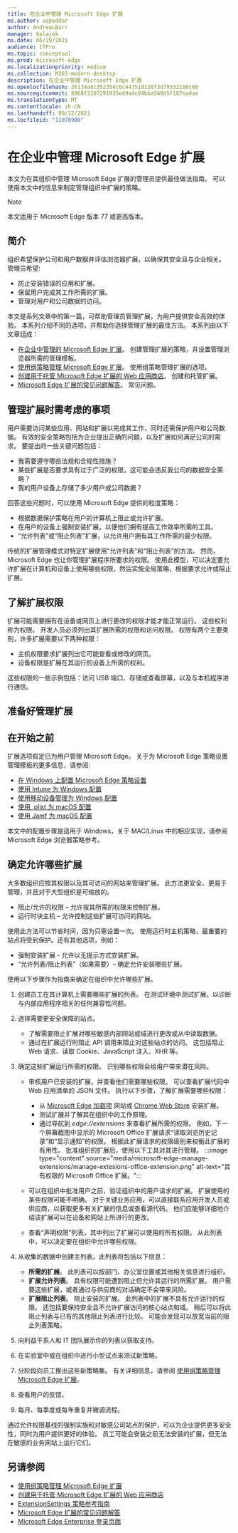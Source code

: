 ```yaml
---
title: 在企业中管理 Microsoft Edge 扩展
ms.author: aspoddar
author: AndreaLBarr
manager: balajek
ms.date: 06/29/2021
audience: ITPro
ms.topic: conceptual
ms.prod: microsoft-edge
ms.localizationpriority: medium
ms.collection: M365-modern-desktop
description: 在企业中管理 Microsoft Edge 扩展
ms.openlocfilehash: 26134a8c352354c0c447518120f3d79332100c80
ms.sourcegitcommit: 8968f3107291935ed9adc84bba348d5f187eadae
ms.translationtype: MT
ms.contentlocale: zh-CN
ms.lasthandoff: 09/12/2021
ms.locfileid: "11978900"
---
```

# <a name="manage-microsoft-edge-extensions-in-the-enterprise"></a>在企业中管理 Microsoft Edge 扩展

本文为在其组织中管理 Microsoft Edge 扩展的管理员提供最佳做法指南。 可以使用本文中的信息来制定管理组织中扩展的策略。

> [!NOTE]
> 本文适用于 Microsoft Edge 版本 77 或更高版本。

## <a name="introduction"></a>简介

组织希望保护公司和用户数据并评估浏览器扩展，以确保其安全且与企业相关。 管理员希望:

- 防止安装错误的应用和扩展。
- 保留用户完成其工作所需的扩展。
- 管理对用户和公司数据的访问。  

本文是系列文章中的第一篇，可帮助管理员管理扩展，为用户提供安全高效的体验。 本系列介绍不同的选项，并帮助你选择管理扩展的最佳方法。 本系列由以下文章组成：

- [在企业中管理的 Microsoft Edge 扩展](microsoft-edge-manage-extensions.md)。 创建管理扩展的策略，并设置管理浏览器所需的管理模板。
- [使用组策略管理 Microsoft Edge 扩展](microsoft-edge-manage-extensions-policies.md)。 使用组策略管理扩展的选项。
- [创建用于托管 Microsoft Edge 扩展的 Web 应用商店](microsoft-edge-manage-extensions-webstore.md)。 创建和托管扩展。
- [Microsoft Edge 扩展的常见问题解答](microsoft-edge-manage-extensions-faq.md)。 常见问题。

## <a name="things-to-consider-when-managing-extensions"></a>管理扩展时需考虑的事项

用户需要访问某些应用、网站和扩展以完成其工作，同时还需保护用户和公司数据。 有效的安全策略包括为企业提出正确的问题，以及扩展如何满足公司的需求。 要提出的一些关键问题包括：

- 我需要遵守哪些法规和合规性措施？
- 某些扩展是否要求具有过于广泛的权限，这可能会违反我公司的数据安全策略？
- 我的用户设备上存储了多少用户或公司数据？

回答这些问题时，可以使用 Microsoft Edge 提供的粒度策略：

- 根据数据保护策略在用户的计算机上阻止或允许扩展。
- 在用户的设备上强制安装扩展，以便他们拥有提高工作效率所需的工具。
- “允许列表”或“阻止列表”扩展，以允许用户拥有其工作所需的最少权限。

传统的扩展管理模式对特定扩展使用“允许列表”和“阻止列表”的方法。 然而，Microsoft Edge 也让你管理扩展程序所要求的权限。 使用此模型，可以决定要允许扩展在计算机和设备上使用哪些权限，然后实施全局策略，根据要求允许或阻止扩展。  

## <a name="understand-extension-permissions"></a>了解扩展权限

扩展可能需要拥有在设备或网页上进行更改的权限才能才能正常运行。 这些权利称为权限。 开发人员必须列出其扩展所需的权限和访问权限。 权限有两个主要类别，许多扩展需要以下两种权限：

- 主机权限要求扩展列出它可能查看或修改的网页。
- 设备权限是扩展在其运行的设备上所需的权利。

这些权限的一些示例包括：访问 USB 端口、存储或查看屏幕，以及与本机程序进行通信。  

## <a name="get-ready-to-manage-extensions"></a>准备好管理扩展

## <a name="before-you-begin"></a>在开始之前

扩展选项假定已为用户管理 Microsoft Edge。 关于为 Microsoft Edge 策略设置管理模板的更多信息，请参阅:

-   [在 Windows 上配置 Microsoft Edge 策略设置](/DeployEdge/configure-microsoft-edge)
-   [使用 Intune 为 Windows 配置](/mem/intune/configuration/administrative-templates-configure-edge?bc=https%3a%2f%2fdocs.microsoft.com%2fDeployEdge%2fbreadcrumb%2ftoc.json&toc=https%3a%2f%2fdocs.microsoft.com%2fDeployEdge%2ftoc.json)
-   [使用移动设备管理为 Windows 配置](/deployedge/configure-edge-with-mdm)
-   [使用 .plist 为 macOS 配置](/deployedge/configure-microsoft-edge-on-mac)
-   [使用 Jamf 为 macOS 配置](/deployedge/configure-microsoft-edge-on-mac-jamf)

本文中的配置步骤是适用于 Windows，关于 MAC/Linux 中的相应实现，请参阅 Microsoft Edge 浏览器策略参考。

## <a name="decide-which-extensions-to-allow"></a>确定允许哪些扩展

大多数组织应按其权限以及其可访问的网站来管理扩展。 此方法更安全、更易于管理，并且对于大型组织是可缩放的。  

- 阻止/允许的权限 – 允许按其所需的权限来控制扩展。
- 运行时块主机 – 允许控制这些扩展可访问的网站。

使用此方法可以节省时间，因为只需设置一次。 使用运行时主机策略，最重要的站点将受到保护。还有其他选项，例如：

-   强制安装扩展 - 允许以无提示方式安装扩展。
-   “允许列表/阻止列表”（如果需要）– 确定允许安装哪些扩展。

使用以下步骤作为指南来确定在组织中允许哪些扩展。

1. 创建员工在其计算机上需要哪些扩展的列表。 在测试环境中测试扩展，以诊断与内部应用程序相关的任何兼容性问题。
2. 选择需要更安全保障的站点。

   - 了解需要阻止扩展对哪些敏感内部网站或域进行更改或从中读取数据。  
   - 通过在扩展运行时阻止 API 调用来阻止对这些站点的访问。 这包括阻止 Web 请求、读取 Cookie、JavaScript 注入、XHR 等。

3. 确定这些扩展运行所需的权限。 识别哪些权限会给用户带来潜在风险。

   - 审核用户已安装的扩展，并查看他们需要哪些权限。 可以查看扩展代码中 Web 应用清单的 JSON 文件。 执行以下步骤，了解扩展需要哪些权限：

     - 从 [Microsoft Edge 加载项](https://microsoftedge.microsoft.com/addons/) 网站或 [Chrome Web Store](https://chrome.google.com/webstore) 安装扩展。
     - 测试扩展并了解其在组织中的工作原理。
     - 通过导航到 *edge://extensions* 来查看扩展所需的权限。 例如，下一个屏幕截图中显示的 Microsoft Office 扩展请求“读取浏览历史记录”和“显示通知”的权限。 根据此扩展请求的权限级别来权衡此扩展的有用性。 批准组织的扩展后，使用以下工具对其进行管理。
   :::image type="content" source="media/microsoft-edge-manage-extensions/manage-extesions-office-extension.png" alt-text="具有权限的 Microsoft Office 扩展。":::

   - 可以在组织中批准用户之前，验证组织中的用户请求的扩展。 扩展使用的某些权限可能不明确。 对于关键业务应用，可以直接联系应用开发人员或供应商，以获取更多有关扩展的信息或查看源代码。 他们应能够详细地介绍该扩展可以在设备和网站上所进行的更改。
   - 查看“声明权限”列表，其中列出了扩展可以使用的所有权限。 从此列表中，可以决定要在组织中允许哪些权限。

4. 从收集的数据中创建主列表。此列表将包括以下信息：

   - **所需的扩展**。 此列表可以按部门、办公室位置或其他相关信息进行组织。
   - **扩展允许列表**。 具有权限可能遭到阻止但允许其运行的所需扩展。 用户需要这些扩展，或者通过与供应商的对话确定不会带来风险。
   - **扩展阻止列表**。 阻止安装的扩展。 此列表中的扩展不具有允许运行的权限。 还包括要保持安全且不允许扩展访问的核心站点和域。 稍后可以将此阻止列表与已有的其他阻止列表进行比较。 可能会发现可以放宽当前的阻止列表策略。

5. 向利益干系人和 IT 团队展示你的列表以获取支持。
6. 在实验室中或在组织中进行小型试点来测试新策略。
7. 分阶段向员工推出这些新策略集。 有关详细信息，请参阅 [使用组策略管理 Microsoft Edge 扩展](microsoft-edge-manage-extensions-policies.md)。
8. 查看用户的反馈。
9. 每月、每季度或每年重复并微调流程。

通过允许权限基线的强制实施和对敏感公司站点的保护，可以为企业提供更多安全性，同时为用户提供更好的体验。 员工可能会安装之前无法安装的扩展，但无法在敏感的业务网站上运行它们。  

## <a name="see-also"></a>另请参阅

- [使用组策略管理 Microsoft Edge 扩展](microsoft-edge-manage-extensions-policies.md)
- [创建用于托管 Microsoft Edge 扩展的 Web 应用商店](microsoft-edge-manage-extensions-webstore.md)
- [ExtensionSettings 策略参考指南](microsoft-edge-manage-extensions-ref-guide.md)
- [Microsoft Edge 扩展的常见问题解答](microsoft-edge-manage-extensions-faq.md)
- [Microsoft Edge Enterprise 登录页面](https://aka.ms/EdgeEnterprise)